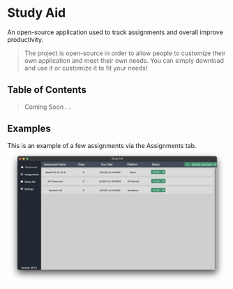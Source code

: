 # Study Aid
An open-source application used to track assignments and overall improve productivity.
> The project is open-source in order to allow people to customize their own application and meet their own needs. You can simply download and use it or customize it to fit your needs!

## Table of Contents
> Coming Soon . .

## Examples
This is an example of a few assignments via the Assignments tab.
<img src="examples/assignments.png" width="700"/>
